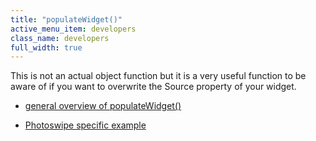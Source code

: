 ```yaml
---
title: "populateWidget()"
active_menu_item: developers
class_name: developers
full_width: true
---
```



This is not an actual object function but it is a very useful function to be aware of if you want to overwrite the Source property of your widget.

 - [general overview of populateWidget()](../../widget-data-state-manipulation/populatewidget()/index.htm)

 - [Photoswipe specific example](../../widget-data-state-manipulation/populatewidget()/photoswipe-example.htm)


